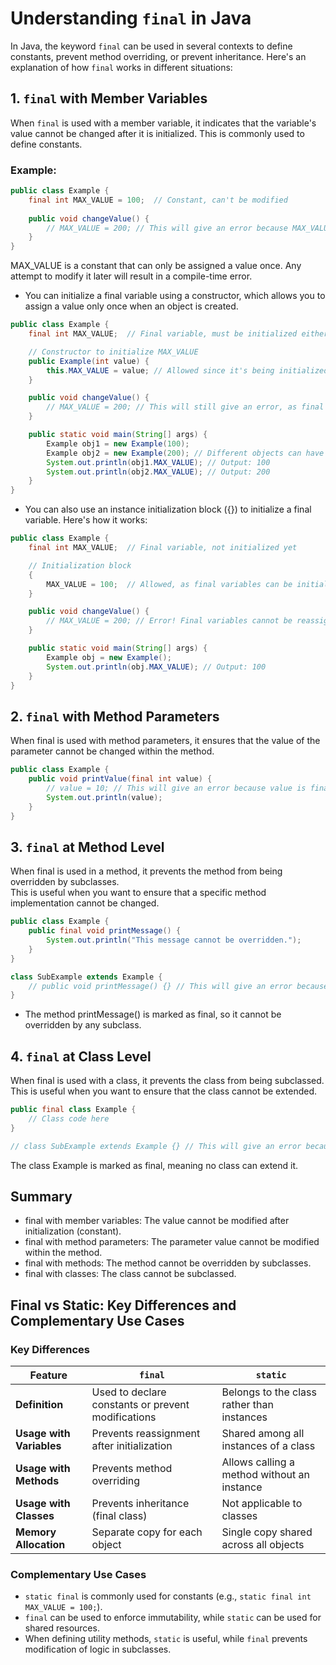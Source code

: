 # Understanding `final` in Java

In Java, the keyword `final` can be used in several contexts to define constants, prevent method overriding, or prevent inheritance. Here's an explanation of how `final` works in different situations:

## 1. `final` with Member Variables

When `final` is used with a member variable, it indicates that the variable's value cannot be changed after it is initialized. This is commonly used to define constants.

### Example:

```java
public class Example {
    final int MAX_VALUE = 100;  // Constant, can't be modified
    
    public void changeValue() {
        // MAX_VALUE = 200; // This will give an error because MAX_VALUE is final
    }
}
```

MAX_VALUE is a constant that can only be assigned a value once. Any attempt to modify it later will result in a compile-time error.


- You can initialize a final variable using a constructor, which allows you to assign a value only once when an object is created.

```java
public class Example {
    final int MAX_VALUE;  // Final variable, must be initialized either here or in the constructor

    // Constructor to initialize MAX_VALUE
    public Example(int value) {
        this.MAX_VALUE = value; // Allowed since it's being initialized for the first time
    }

    public void changeValue() {
        // MAX_VALUE = 200; // This will still give an error, as final variables can't be reassigned
    }

    public static void main(String[] args) {
        Example obj1 = new Example(100);
        Example obj2 = new Example(200); // Different objects can have different final values
        System.out.println(obj1.MAX_VALUE); // Output: 100
        System.out.println(obj2.MAX_VALUE); // Output: 200
    }
}

```


- You can also use an instance initialization block ({}) to initialize a final variable. Here's how it works:

```java
public class Example {
    final int MAX_VALUE;  // Final variable, not initialized yet

    // Initialization block
    {
        MAX_VALUE = 100;  // Allowed, as final variables can be initialized once
    }

    public void changeValue() {
        // MAX_VALUE = 200; // Error! Final variables cannot be reassigned
    }

    public static void main(String[] args) {
        Example obj = new Example();
        System.out.println(obj.MAX_VALUE); // Output: 100
    }
}

```

## 2. `final` with Method Parameters

When final is used with method parameters, it ensures that the value of the parameter cannot be changed within the method.

```java
public class Example {
    public void printValue(final int value) {
        // value = 10; // This will give an error because value is final
        System.out.println(value);
    }
}

```

## 3. `final` at Method Level

When final is used in a method, it prevents the method from being overridden by subclasses.  
This is useful when you want to ensure that a specific method implementation cannot be changed.

```java
public class Example {
    public final void printMessage() {
        System.out.println("This message cannot be overridden.");
    }
}

class SubExample extends Example {
    // public void printMessage() {} // This will give an error because printMessage is final
}

```

- The method printMessage() is marked as final, so it cannot be overridden by any subclass.

## 4. `final` at  Class Level

When final is used with a class, it prevents the class from being subclassed.  
This is useful when you want to ensure that the class cannot be extended.


```java
public final class Example {
    // Class code here
}

// class SubExample extends Example {} // This will give an error because Example is final

```
The class Example is marked as final, meaning no class can extend it.

## Summary 
- final with member variables: The value cannot be modified after initialization (constant).
- final with method parameters: The parameter value cannot be modified within the method.
- final with methods: The method cannot be overridden by subclasses.
- final with classes: The class cannot be subclassed.


## Final vs Static: Key Differences and Complementary Use Cases

### **Key Differences**

| Feature       | `final` | `static` |
|--------------|---------|----------|
| **Definition** | Used to declare constants or prevent modifications | Belongs to the class rather than instances |
| **Usage with Variables** | Prevents reassignment after initialization | Shared among all instances of a class |
| **Usage with Methods** | Prevents method overriding | Allows calling a method without an instance |
| **Usage with Classes** | Prevents inheritance (final class) | Not applicable to classes |
| **Memory Allocation** | Separate copy for each object | Single copy shared across all objects |

### **Complementary Use Cases**

- `static final` is commonly used for constants (e.g., `static final int MAX_VALUE = 100;`).
- `final` can be used to enforce immutability, while `static` can be used for shared resources.
- When defining utility methods, `static` is useful, while `final` prevents modification of logic in subclasses.

